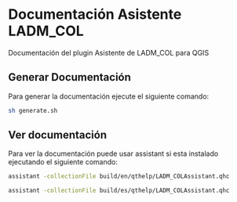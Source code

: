 # Documentación Asistente LADM_COL

Documentación del plugin Asistente de LADM_COL para QGIS

## Generar Documentación

Para generar la documentación ejecute el siguiente comando:

```bash
sh generate.sh
```

## Ver documentación

Para ver la documentación puede usar assistant si esta instalado ejecutando el siguiente comando:

```bash
assistant -collectionFile build/en/qthelp/LADM_COLAssistant.qhc
```

```bash
assistant -collectionFile build/es/qthelp/LADM_COLAssistant.qhc
```
